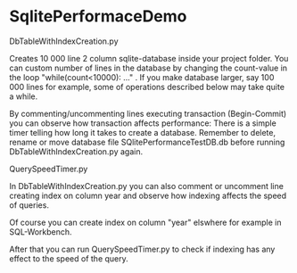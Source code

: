 # SqlitePerformaceDemo
DbTableWithIndexCreation.py

Creates 10 000 line 2 column sqlite-database inside your project folder. 
You can custom number of lines in the database by changing the count-value in the loop "while(count<10000): ..." .
If you make database larger, say 100 000 lines for example, some of operations described below may take quite a while. 

By commenting/uncommenting lines executing transaction (Begin-Commit) you can observe how transaction affects performance: 
There is a simple timer telling how long it takes to create a database.
Remember to delete, rename or move database file SQlitePerformanceTestDB.db before running DbTableWithIndexCreation.py again.

QuerySpeedTimer.py

In DbTableWithIndexCreation.py you can also comment or uncomment line creating index on column year and observe how indexing affects the speed of queries.

Of course you can create index on column "year" elswhere for example in SQL-Workbench.

After that you can run QuerySpeedTimer.py to check if indexing has any effect to the speed of the query.

